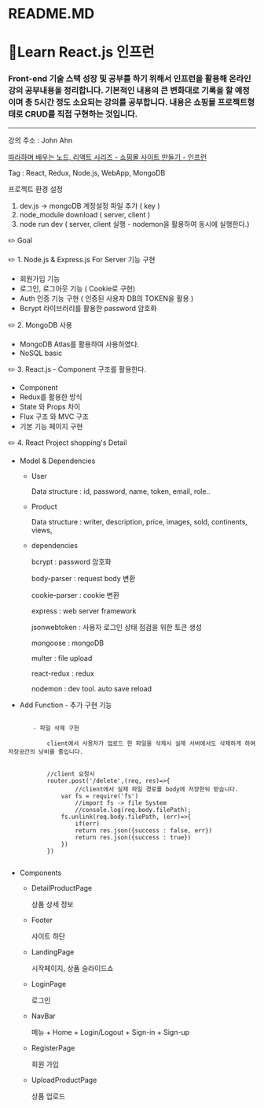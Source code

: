 # README.MD

# :tophat:Learn React.js 인프런

### Front-end 기술 스택 성장 및 공부를 하기 위해서 인프런을 활용해 온라인 강의 공부내용을 정리합니다. 기본적인 내용의 큰 변화대로 기록을 할 예정이며 총 5시간 정도 소요되는 강의를 공부합니다. 내용은 쇼핑몰 프로젝트형태로 CRUD를 직접 구현하는 것입니다.

---

강의 주소 :  John Ahn

[따라하며 배우는 노드, 리액트 시리즈 - 쇼핑몰 사이트 만들기 - 인프런](https://www.inflearn.com/course/%EB%94%B0%EB%9D%BC%ED%95%98%EB%A9%B0-%EB%B0%B0%EC%9A%B0%EB%8A%94-%EB%85%B8%EB%93%9C-%EB%A6%AC%EC%95%A1%ED%8A%B8-%EC%87%BC%ED%95%91%EB%AA%B0/dashboard)

Tag : React, Redux, Node.js, WebApp, MongoDB

프로젝트 환경 설정

1. dev.js -> mongoDB 계정설정 파일 추가 ( key )
2. node_module download ( server, client )
3. node run dev ( server, client 실행 - nodemon을 활용하여 동시에 실행한다.)

:pencil2: Goal

:pencil2: 1. Node.js & Express.js For Server 기능 구현

   - 회원가입 기능
   - 로그인, 로그아웃 기능 ( Cookie로 구현)
   - Auth 인증 기능 구현 ( 인증된 사용자 DB의 TOKEN을 활용 )
   - Bcrypt 라이브러리를 활용한 password 암호화
    
:pencil2: 2. MongoDB 사용

   - MongoDB Atlas를 활용하여 사용하였다.
   - NoSQL basic
    
:pencil2: 3. React.js - Component 구조를 활용한다.

   - Component
   - Redux를 활용한 방식
   - State 와 Props 차이
   - Flux 구조 와 MVC 구조
   - 기본 기능 페이지 구현
    
:pencil2: 4. React Project shopping's Detail

   - Model & Dependencies
       - User

            Data structure : id, password, name, token, email, role..

       - Product

            Data structure : writer, description, price, images, sold, continents, views,

       - dependencies

            bcrypt : password 암호화

            body-parser : request body 변환

            cookie-parser : cookie 변환

            express : web server framework

            jsonwebtoken : 사용자 로그인 상태 점검을 위한 토큰 생성

            mongoose : mongoDB

            multer : file upload

            react-redux : redux

            nodemon : dev tool. auto save reload

   - Add Function - 추가 구현 기능
   <pre><code>
       - 파일 삭제 구현

           client에서 사용자가 업로드 한 파일을 삭제시 실제 서버에서도 삭제하게 하여 저장공간의 낭비를 줄입니다.

           
           //client 요청시
           router.post('/delete',(req, res)=>{
                   //client에서 실제 파일 경로를 body에 저장한뒤 받습니다.
               var fs = require('fs')
                   //import fs -> file System
                   //console.log(req.body.filePath);
               fs.unlink(req.body.filePath, (err)=>{
                   if(err)
                   return res.json({success : false, err})
                   return res.json({success : true})
               })
           })
   </code></pre>

   - Components

       * DetailProductPage

            상품 상세 정보

       * Footer

            사이트 하단

       * LandingPage

            시작페이지, 상품 슬라이드쇼

       * LoginPage

            로그인

       * NavBar

            메뉴
              + Home
              + Login/Logout
              + Sign-in
              + Sign-up

        * RegisterPage

            회원 가입

        * UploadProductPage

            상품 업로드
